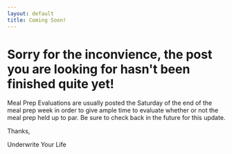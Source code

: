 ```yaml
---
layout: default
title: Coming Soon!
---
```


# Sorry for the inconvience, the post you are looking for hasn't been finished quite yet! 

Meal Prep Evaluations are usually posted the Saturday of the end of the meal prep week in order to give ample time to evaluate whether or not the meal prep held up to par. Be sure to check back in the future for this update. 

Thanks,

Underwrite Your Life
